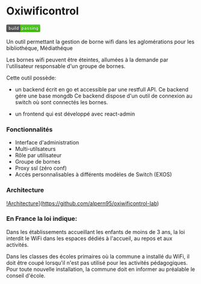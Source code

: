 Oxiwificontrol
==============
[![Build Status](https://github.com/alpern95/oxiwificontrol-lab/blob/master/build-status.png)](https://github.com/alpern95/oxiwificontrol-lab)

Un outil permettant la gestion de borne wifi dans les aglomérations pour les bibliothéque, Médiathéque

Les bornes wifi peuvent être éteintes, allumées à la demande par l'utilisateur responsable d'un groupe de bornes.

Cette outil possède:
 
* un backend écrit en go et accessible par une restfull API.
  Ce backend gére une base mongdb
  Ce backend dispose d'un outil de connexion au switch où sont connectés les bornes.

* un frontend qui est développé avec  react-admin 

### Fonctionnalités
  
- Interface d'administration
- Multi-utilsateurs
- Rôle par utilisateur
- Groupe de bornes 
- Proxy ssl (zéro conf)
- Accès personnalisables à différents modèles de Switch (EXOS)

### Architecture
[!Architecture](https://github.com/alpern95/oxiwificontrol-lab/blob/master/archi.png)](https://github.com/alpern95/oxiwificontrol-lab)

 
### En France la loi indique:

Dans les établissements accueillant les enfants de moins de 3 ans, la loi interdit le WiFi dans les espaces dédiés à l'accueil, au repos et aux activités.

Dans les classes des écoles primaires où la commune a installé du WiFi, il doit être coupé lorsqu'il n'est pas utilisé pour les activités pédagogiques. Pour toute nouvelle installation, la commune doit en informer au préalable le conseil d'école.
